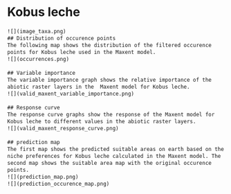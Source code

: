 # Kobus leche 
    ![](image_taxa.png) 
    ## Distribution of occurence points 
    The following map shows the distribution of the filtered occurence points for Kobus leche used in the Maxent model. 
    ![](occurrences.png)
    
    ## Variable importance 
    The variable importance graph shows the relative importance of the abiotic raster layers in the  Maxent model for Kobus leche. 
    ![](valid_maxent_variable_importance.png)
    
    ## Response curve 
    The response curve graphs show the response of the Maxent model for Kobus leche to different values in the abiotic raster layers. 
    ![](valid_maxent_response_curve.png)
    
    ## prediction map 
    The first map shows the predicted suitable areas on earth based on the niche preferences for Kobus leche calculated in the Maxent model. The second map shows the suitable area map with the original occurence points. 
    ![](prediction_map.png)
    ![](prediction_occurence_map.png)
    
